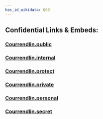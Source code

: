 ```yaml
---
has_id_wikidata: Q69
---
```




## Confidential Links & Embeds: 

### [Courrendlin.public](/_public/\Earth\Continent\Europe\Europe~Central\Switzerland\Switzerland~Cantons\Jura,Canton\districts~Jura\Delémont\municipalities~DelémontCourrendlin.public.md) 

### [Courrendlin.internal](/_internal/\Earth\Continent\Europe\Europe~Central\Switzerland\Switzerland~Cantons\Jura,Canton\districts~Jura\Delémont\municipalities~DelémontCourrendlin.internal.md) 

### [Courrendlin.protect](/_protect/\Earth\Continent\Europe\Europe~Central\Switzerland\Switzerland~Cantons\Jura,Canton\districts~Jura\Delémont\municipalities~DelémontCourrendlin.protect.md) 

### [Courrendlin.private](/_private/\Earth\Continent\Europe\Europe~Central\Switzerland\Switzerland~Cantons\Jura,Canton\districts~Jura\Delémont\municipalities~DelémontCourrendlin.private.md) 

### [Courrendlin.personal](/_personal/\Earth\Continent\Europe\Europe~Central\Switzerland\Switzerland~Cantons\Jura,Canton\districts~Jura\Delémont\municipalities~DelémontCourrendlin.personal.md) 

### [Courrendlin.secret](/_secret/\Earth\Continent\Europe\Europe~Central\Switzerland\Switzerland~Cantons\Jura,Canton\districts~Jura\Delémont\municipalities~DelémontCourrendlin.secret.md)

